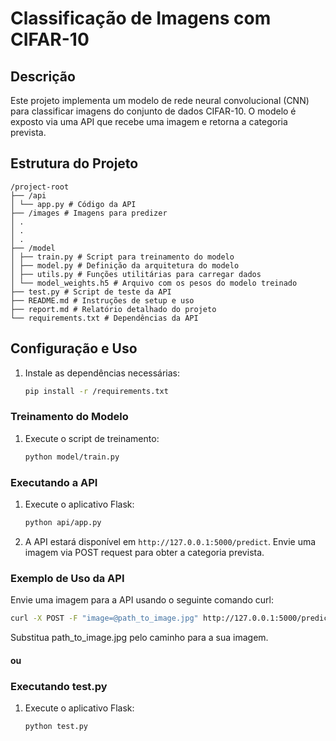 # Classificação de Imagens com CIFAR-10

## Descrição

Este projeto implementa um modelo de rede neural convolucional (CNN) para classificar imagens do conjunto de dados CIFAR-10. O modelo é exposto via uma API que recebe uma imagem e retorna a categoria prevista.

## Estrutura do Projeto

```plaintext
/project-root
├── /api
│ └── app.py # Código da API 
├── /images # Imagens para predizer
│ .
│ .
│ .
├── /model
│ ├── train.py # Script para treinamento do modelo
│ ├── model.py # Definição da arquitetura do modelo
│ ├── utils.py # Funções utilitárias para carregar dados
│ └── model_weights.h5 # Arquivo com os pesos do modelo treinado
├── test.py # Script de teste da API
├── README.md # Instruções de setup e uso
├── report.md # Relatório detalhado do projeto
└── requirements.txt # Dependências da API
```

## Configuração e Uso

1. Instale as dependências necessárias:
    ```sh
    pip install -r /requirements.txt
    ```

### Treinamento do Modelo

1. Execute o script de treinamento:
    ```sh
    python model/train.py
    ```

### Executando a API

1. Execute o aplicativo Flask:
    ```sh
    python api/app.py
    ```

2. A API estará disponível em `http://127.0.0.1:5000/predict`. Envie uma imagem via POST request para obter a categoria prevista.

### Exemplo de Uso da API

Envie uma imagem para a API usando o seguinte comando curl:
```sh
curl -X POST -F "image=@path_to_image.jpg" http://127.0.0.1:5000/predict
```

Substitua path_to_image.jpg pelo caminho para a sua imagem.

#### ou

### Executando test.py

1. Execute o aplicativo Flask:
    ```sh
    python test.py
    ```
